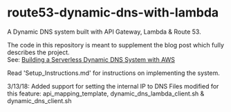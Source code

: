 # route53-dynamic-dns-with-lambda
A Dynamic DNS system built with API Gateway, Lambda &amp; Route 53.  

The code in this repository is meant to supplement the blog post which fully describes the project.   
See: [Building a Serverless Dynamic DNS System with AWS](https://medium.com/aws-activate-startup-blog/building-a-serverless-dynamic-dns-system-with-aws-a32256f0a1d8) 

Read 'Setup_Instructions.md' for instructions on implementing the system.  

3/13/18:
Added support for setting the internal IP to DNS
Files modified for this feature: 
api_mapping_template, dynamic_dns_lambda_client.sh & dynamic_dns_client.sh